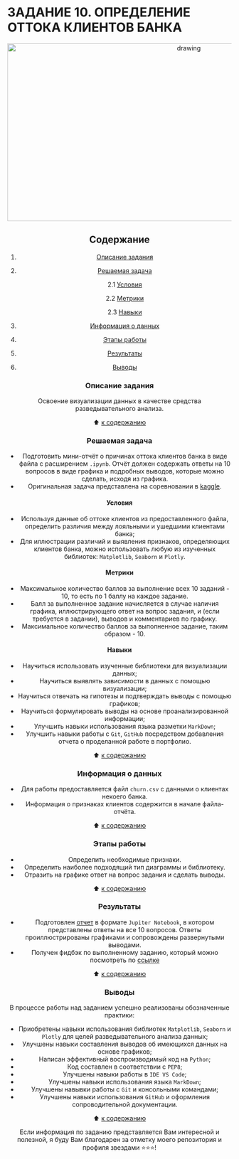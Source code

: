 # **ЗАДАНИЕ 10. ОПРЕДЕЛЕНИЕ ОТТОКА КЛИЕНТОВ БАНКА**

<center> <img src = https://i2.wp.com/miro.medium.com/0*VTMnppFqGtMBm1KO.png alt="drawing" style="width: 800px; height:400px;">

## **Содержание**

1. [Описание задания](https://github.com/Licharg/SkillFactory/blob/master/Tasks/Task_10/README.md#Описание-задания)  
2. [Решаемая задача](https://github.com/Licharg/SkillFactory/blob/master/Tasks/Task_10/README.md#Решаемая-задача)

    2.1 [Условия](https://github.com/Licharg/SkillFactory/blob/master/Tasks/Task_10/README.md#Условия)

    2.2 [Метрики](https://github.com/Licharg/SkillFactory/blob/master/Tasks/Task_10/README.md#Метрики)

    2.3 [Навыки](https://github.com/Licharg/SkillFactory/blob/master/Tasks/Task_10/README.md#Навыки)

3. [Информация о данных](https://github.com/Licharg/SkillFactory/blob/master/Tasks/Task_10/README.md#Информация-о-данных)  
4. [Этапы работы](https://github.com/Licharg/SkillFactory/blob/master/Tasks/Task_10/README.md#Этапы-работы)  
5. [Результаты](https://github.com/Licharg/SkillFactory/blob/master/Tasks/Task_10/README.md#Результаты)
6. [Выводы](https://github.com/Licharg/SkillFactory/blob/master/Tasks/Task_10/README.md#Выводы)

### **Описание задания**

Освоение визуализации данных в качестве средства разведывательного анализа.

:arrow_up: [к содержанию](https://github.com/Licharg/SkillFactory/blob/master/Tasks/Task_10/README.md#Содержание)

### **Решаемая задача**

- Подготовить мини-отчёт о причинах оттока клиентов банка в виде файла с расширением `.ipynb`. Отчёт должен содержать ответы на 10 вопросов в виде графика и подробных выводов, которые можно сделать, исходя из графика.  
- Оригинальная задача представлена на соревновании в [kaggle](https://www.kaggle.com/datasets/mathchi/churn-for-bank-customers).

#### **Условия**

- Используя данные об оттоке клиентов из предоставленного файла, определить различия между лояльными и ушедшими клиентами банка;
- Для иллюстрации различий и выявления признаков, определяющих клиентов банка, можно использовать любую из изученных библиотек: `Matplotlib`, `Seaborn` и `Plotly`.

#### **Метрики**

- Максимальное количество баллов за выполнение всех 10 заданий - 10, то есть по 1 баллу на каждое задание.
- Балл за выполненное задание начисляется в случае наличия графика, иллюстрирующего ответ на вопрос задания, и (если требуется в задании), выводов и комментариев по графику.
- Максимальное количество баллов за выполненное задание, таким образом - 10.  

#### **Навыки**

- Научиться использовать изученные библиотеки для визуализации данных;
- Научиться выявлять зависимости в данных с помощью визуализации;
- Научиться отвечать на гипотезы и подтверждать выводы с помощью графиков;
- Научиться формулировать выводы на основе проанализированной информации;
- Улучшить навыки использования языка разметки `MarkDown`;
- Улучшить навыки работы с `Git`, `GitHub` посредством добавления отчета о проделанной работе в портфолио.

:arrow_up: [к содержанию](https://github.com/Licharg/SkillFactory/blob/master/Tasks/Task_10/README.md#Содержание)

### **Информация о данных**

- Для работы предоставляется файл `churn.csv` с данными о клиентах некоего банка.
- Информация о признаках клиентов содержится в начале файла-отчёта.
  
:arrow_up: [к содержанию](https://github.com/Licharg/SkillFactory/blob/master/Tasks/Task_10/README.md#Содержание)

### **Этапы работы**

- Определить необходимые признаки.
- Определить наиболее подходящий тип диаграммы и библиотеку.
- Отразить на графике ответ на вопрос задания и сделать выводы.

:arrow_up: [к содержанию](https://github.com/Licharg/SkillFactory/blob/master/Tasks/Task_10/README.md#Содержание)

### **Результаты**

- Подготовлен [отчет](https://github.com/Licharg/SkillFactory/blob/master/Tasks/Task_08/Task_08_Churn_for_Bank_Customers.ipynb) в формате `Jupiter Notebook`, в котором представлены ответы на все 10 вопросов. Ответы проиллюстрированы графиками и сопровождены развернутыми выводами.
- Получен фидбэк по выполненному заданию, который можно посмотреть по [ссылке](https://disk.yandex.ru/i/LtrqsNJhGyP1Ew)

:arrow_up: [к содержанию](https://github.com/Licharg/SkillFactory/blob/master/Tasks/Task_10/README.md#Содержание)

### **Выводы**

В процессе работы над заданием успешно реализованы обозначенные практики:

- Приобретены навыки использования библиотек `Matplotlib`, `Seaborn` и `Plotly` для целей разведывательного анализа данных;
- Улучшены навыки составления выводов об имеющихся данных на основе графиков;
- Написан эффективный воспроизводимый код на `Python`;
- Код составлен в соответствии с `PEP8`;
- Улучшены навыки работы в `IDE VS Code`;
- Улучшены навыки использования языка `MarkDown`;
- Улучшены навывки работы с `Git` и консольными командами;
- Улучшены навыки использования `GitHub` и оформления сопроводительной документации.

:arrow_up: [к содержанию](https://github.com/Licharg/SkillFactory/blob/master/Tasks/Task_10/README.md#Содержание)

Если информация по заданию представляется Вам интересной и полезной, я буду Вам благодарен за отметку моего репозитория и профиля звездами ⭐️⭐️⭐️!  
